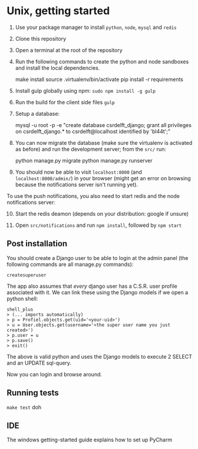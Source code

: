 # Unix, getting started

1. Use your package manager to install `python`, `node`, `mysql` and `redis`
2. Clone this repository
3. Open a terminal at the root of the repository
4. Run the following commands to create the python and node sandboxes and install the local
   dependencies.

    make install
	  source .virtualenv/bin/activate
	  pip install -r requirements

5. Install gulp globally using npm: `sudo npm install -g gulp`

6. Run the build for the client side files `gulp`

7. Setup a database:

    mysql -u root -p -e "create database csrdelft_django; grant all privileges on csrdelft_django.* to csrdelft@localhost identified by 'bl44t';"

8.  You can now migrate the database (make sure the virtualenv is activated as before) and
    run the development server; from the `src/` run:

    python manage.py migrate
	  python manage.py runserver

9.  You should now be able to visit `localhost:8000` (and `localhost:8000/admin/`) in your browser
    (might get an error on browsing because the notifications server isn't running yet).

To use the push notifications, you also need to start redis and the node notifications server:

10. Start the redis deamon (depends on your distribution: google if unsure)

11. Open `src/notifications` and run `npm install`, followed by `npm start`

## Post installation

You should create a Django user to be able to login at the admin panel (the following commands are
all manage.py commands):

    createsuperuser

The app also assumes that *every* django user has a C.S.R. user profile associated with it.
We can link these using the Django models if we open a python shell:

    shell_plus
    > (... imports automatically)
    > p = Profiel.objects.get(uid='<your-uid>')
    > u = User.objects.get(username='<the super user name you just created>')
    > p.user = u
    > p.save()
    > exit()

The above is valid python and uses the Django models to execute 2 SELECT and an UPDATE sql-query.

Now you can login and browse around.

## Running tests

`make test` doh

## IDE

The windows getting-started guide explains how to set up PyCharm
